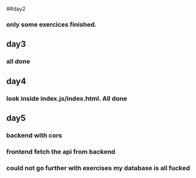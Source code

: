 ##day2 
### only some exercices finished.
## day3
### all done
## day4
### look inside index.js/index.html. All done
## day5
### backend with cors
### frontend fetch the api from backend
### could not go further with exercises my database is all fucked
